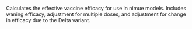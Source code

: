 Calculates the effective vaccine efficacy for use in nimue models.
Includes waning efficacy, adjustment for multiple doses, and adjustment for
change in efficacy due to the Delta variant.
